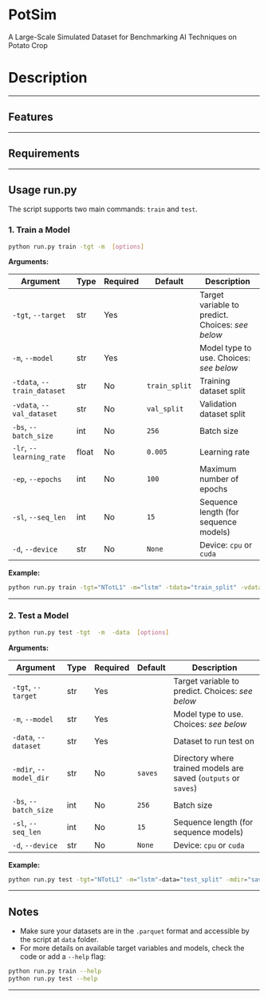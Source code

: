 # PotSim
A Large-Scale Simulated Dataset for Benchmarking AI  Techniques on Potato Crop 


# Description

---


## Features


---


## Requirements

---


## Usage run.py

The script supports two main commands: `train` and `test`.

### 1. Train a Model

```bash
python run.py train -tgt -m  [options]
```

**Arguments:**

| Argument                  | Type      | Required | Default        | Description                                                                 |
|---------------------------|-----------|----------|----------------|-----------------------------------------------------------------------------|
| `-tgt`, `--target`        | str       | Yes      |                | Target variable to predict. Choices: *see below*                            |
| `-m`, `--model`           | str       | Yes      |                | Model type to use. Choices: *see below*                                     |
| `-tdata`, `--train_dataset` | str     | No       | `train_split`  | Training dataset split                                                      |
| `-vdata`, `--val_dataset` | str       | No       | `val_split`    | Validation dataset split                                                    |
| `-bs`, `--batch_size`     | int       | No       | `256`          | Batch size                                                                  |
| `-lr`, `--learning_rate`  | float     | No       | `0.005`        | Learning rate                                                               |
| `-ep`, `--epochs`         | int       | No       | `100`          | Maximum number of epochs                                                    |
| `-sl`, `--seq_len`        | int       | No       | `15`           | Sequence length (for sequence models)                                       |
| `-d`, `--device`          | str       | No       | `None`         | Device: `cpu` or `cuda`                                                     |

**Example:**

```bash
python run.py train -tgt="NTotL1" -m="lstm" -tdata="train_split" -vdata="val_split_" -bs 128 -lr 0.001 -ep 50 -sl 20 -d cuda
```

---

### 2. Test a Model

```bash
python run.py test -tgt  -m  -data  [options]
```

**Arguments:**

| Argument                  | Type      | Required | Default        | Description                                                                 |
|---------------------------|-----------|----------|----------------|-----------------------------------------------------------------------------|
| `-tgt`, `--target`        | str       | Yes      |                | Target variable to predict. Choices: *see below*                            |
| `-m`, `--model`           | str       | Yes      |                | Model type to use. Choices: *see below*                                     |
| `-data`, `--dataset`      | str       | Yes      |                | Dataset to run test on                                                      |
| `-mdir`, `--model_dir`    | str       | No       | `saves`        | Directory where trained models are saved (`outputs` or `saves`)             |
| `-bs`, `--batch_size`     | int       | No       | `256`          | Batch size                                                                  |
| `-sl`, `--seq_len`        | int       | No       | `15`           | Sequence length (for sequence models)                                       |
| `-d`, `--device`          | str       | No       | `None`         | Device: `cpu` or `cuda`                                                     |

**Example:**

```bash
python run.py test -tgt="NTotL1" -m="lstm"-data="test_split" -mdir="saves" -bs=15 -sl=15 -d="cuda"
```

---


## Notes

- Make sure your datasets are in the `.parquet` format and accessible by the script at `data` folder.
- For more details on available target variables and models, check the code or add a `--help` flag:

```bash
python run.py train --help
python run.py test --help
```

---
